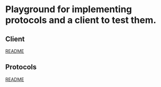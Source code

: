 # Playground for implementing protocols and a client to test them.

## Client

[README](ephemera-network-client/README.md)

## Protocols

[README](ephemera/README.md)